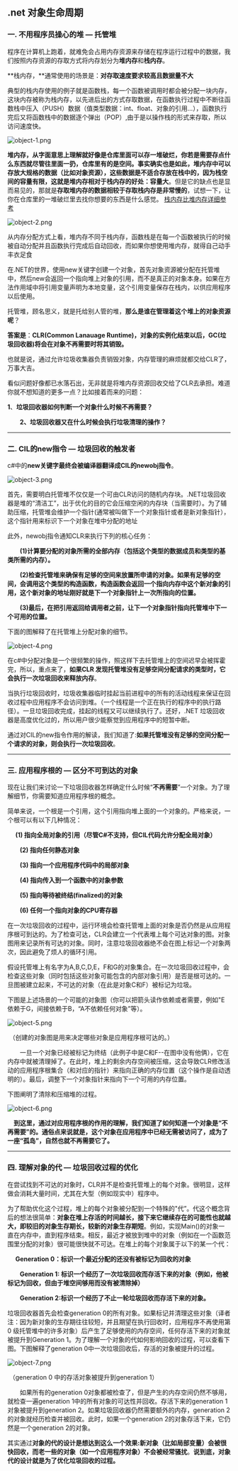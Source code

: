 ## .net 对象生命周期

### 一. 不用程序员操心的堆 — 托管堆

程序在计算机上跑着，就难免会占用内存资源来存储在程序运行过程中的数据，我们按照内存资源的存取方式将内存划分为**堆内存**和**栈内存**。

**栈内存，**通常使用的场景是：**对存取速度要求较高且数据量不大**

典型的栈内存使用的例子就是函数栈，每一个函数被调用时都会被分配一块内存，这块内存被称为栈内存，以先进后出的方式存取数据，在函数执行过程中不断往函数栈中压入（PUSH）数据（值类型数据：int、float、对象的引用...），函数执行完后又将函数栈中的数据逐个弹出（POP）,由于是以操作栈的形式来存取，所以访问速度快。

![object-1.png](https://wx1.sinaimg.cn/large/0072fULUgy1g9sj463kfqj30l50dut8x.jpg)

**堆内存，**从字面意思上理解就好像是仓库里面可以存一堆破烂，你若是需要存点什么东西就尽管往里面一扔，仓库里有的是空间。事实确实也是如此，**堆内存中可以存放大规格的数据（比如对象资源）**，这些数据是不适合存放在栈中的，因为栈空间的容量有限，这就是**堆内存相对于栈内存的好处：容量大**。但是它的缺点也是显而易见的，那就是**存取堆内存的数据相较于存取栈内存是非常慢的**，试想一下，让你在仓库里的一堆破烂里去找你想要的东西是什么感觉。 [栈内存比堆内存详细参考](https://blog.csdn.net/boyxiaolong/article/details/8543676)

![object-2.png](https://wx1.sinaimg.cn/large/0072fULUgy1g9sj4dw45hj30hu0asaa6.jpg)

从内存分配方式上看，堆内存不同于栈内存，函数栈是在每一个函数被执行的时候被自动分配并且函数执行完成后自动回收，而如果你想使用堆内存，就得自己动手丰衣足食

在.NET的世界，使用new关键字创建一个对象，首先对象资源被分配在托管堆中，然后new会返回一个指向堆上对象的引用，而不是真正的对象本身。如果在方法作用域中将引用变量声明为本地变量，这个引用变量保存在栈内，以供应用程序以后使用。

托管堆，顾名思义，就是托给别人管的堆，**那么是谁在管理着这个堆上的对象资源呢**？

**答案是**：**CLR(Common Lanauage Runtime)，对象的实例化结束以后，GC(垃圾回收器)将会在对象不再需要时将其销毁。**

也就是说，通过允许垃圾收集器负责销毁对象，内存管理的麻烦就都交给CLR了，万事大吉。

看似问题好像都已水落石出，无非就是将堆内存资源回收交给了CLR去承担。难道你就不想知道的更多一点？比如接着而来的问题：

​		**1**、**垃圾回收器如何判断一个对象什么时候不再需要？**

　　**2、垃圾回收器又在什么时候会执行垃圾清理的操作？**

------

### 二. **CIL的new指令 — 垃圾回收的触发者**

c#中的**new关键字最终会被编译器翻译成CIL的newobj指令**。

![object-3.png](https://wx1.sinaimg.cn/large/0072fULUgy1g9sjdbrembj30g805nwef.jpg)

首先，需要明白托管堆不仅仅是一个可由CLR访问的随机内存块。.NET垃圾回收器是堆的“清洁工”，出于优化的目的它会压缩空闲的内存块（当需要时）。为了辅助压缩，托管堆会维护一个指针(通常被叫做下一个对象指针或者是新对象指针），这个指针用来标识下一个对象在堆中分配的地址

此外，newobj指令通知CLR来执行下列的核心任务：

　　**(1)计算要分配的对象所需的全部内存（包括这个类型的数据成员和类型的基类所需的内存）。**

　　**(2)检查托管堆来确保有足够的空间来放置所申请的对象。如果有足够的空间，会调用这个类型的构造函数，构造函数会返回一个指向内存中这个新对象的引用，这个新对象的地址刚好就是下一个对象指针上一次所指向的位置。**

　　**(3)最后，在把引用返回给调用者之前，让下一个对象指针指向托管堆中下一个可用的位置。**

下面的图解释了在托管堆上分配对象的细节。

![object-4.png](https://wx1.sinaimg.cn/large/0072fULUgy1g9sji6p044j30ev05g3yj.jpg)

在c#中分配对象是一个很频繁的操作，照这样下去托管堆上的空间迟早会被挥霍完，所以，重点来了，**如果CLR 发现托管堆没有足够空间分配请求的类型时，它会执行一次垃圾回收来释放内存**。

当执行垃圾回收时，垃圾收集器临时挂起当前进程中的所有的活动线程来保证在回收过程中应用程序不会访问到堆。（一个线程是一个正在执行的程序中的执行路径）。一旦垃圾回收完成，挂起的线程又可以继续执行了。还好，.NET 垃圾回收器是高度优化过的，所以用户很少能察觉到应用程序中的短暂中断。

通过对CIL的new指令作用的解读，我们知道了:**如果托管堆没有足够的空间分配一个请求的对象，则会执行一次垃圾回收**。

------

### 三. **应用程序根的 — 区分不可到达的对象**

现在让我们来讨论一下垃圾回收器怎样确定什么时候“**不再需要**”一个对象。为了理解细节，你需要知道应用程序根的概念。

简单来说，一个根是一个引用，这个引用指向堆上面的一个对象的。严格来说，一个根可以有以下几种情况：

　   **(1) 指向全局对象的引用（尽管C#不支持，但CIL代码允许分配全局对象）**

　　**(2) 指向任何静态对象**

　　**(3) 指向一个应用程序代码中的局部对象**

　　**(4) 指向传入到一个函数中的对象参数**

　　**(5) 指向等待被终结(finalized)的对象**

　　**(6) 任何一个指向对象的CPU寄存器**

在一次垃圾回收的过程中，运行环境会检查托管堆上面的对象是否仍然是从应用程序根可到达的。为了检查可达，CLR会建立一个代表堆上每个可达对象的图。对象图用来记录所有可达的对象。同时，注意垃圾回收器绝不会在图上标记一个对象两次，因此避免了烦人的循环引用。

假设托管堆上有名字为A,B,C,D,E，F和G的对象集合。在一次垃圾回收过程中，会检查这些对象（同时包括这些对象可能包含的内部对象引用）是否是根可达的。一旦图被建立起来，不可达的对象（在此是对象C和F）被标记为垃圾。

下图是上述场景的一个可能的对象图（你可以把箭头读作依赖或者需要，例如"E依赖于G，间接依赖于B，“A不依赖任何对象”等）。

![object-5.png](https://wx1.sinaimg.cn/large/0072fULUgy1g9sjqcfsxrj30ac06jjrh.jpg)

​											（创建的对象图是用来决定哪些对象是应用程序根可达的。）

　　一旦一个对象已经被标记为终结（此例子中是C和F--在图中没有他俩），它在内存中就被清理掉了。在此时，堆上的剩余内存空间被压缩，这会导致CLR修改活动的应用程序根集合（和对应的指针）来指向正确的内存位置（这个操作是自动透明的）。最后，调整下一个对象指针来指向下一个可用的内存位置。

下图阐明了清除和压缩堆的过程。

![object-6.png](https://wx1.sinaimg.cn/large/0072fULUgy1g9sjv1jz3zj308e03gdfq.jpg)

　**到这里，通过对应用程序根的作用的理解，我们知道了如何知道一个对象是“不再需要”的。通俗点来说就是，这个对象在应用程序中已经无需被访问了，成为了一座“孤岛”，自然也就不再需要它了。**

------

### 四. **理解对象的代 — 垃圾回收过程的优化**

在尝试找到不可达的对象时，CLR并不是检查托管堆上的每个对象。很明显，这样做会消耗大量时间，尤其在大型（例如现实中）程序中。

为了帮助优化这个过程，堆上的每个对象被分配到一个特殊的"代”。代这个概念背后的想法很简单：**对象在堆上存活的时间越长，接下来它继续存在的可能性也就越大，即较旧的对象生存期长，较新的对象生存期短**。例如，实现Main()的对象一直在内存中，直到程序结束。相反，最近才被放到堆中的对象（例如在一个函数范围里分配的对象）很可能很快就不可达。在堆上的每个对象属于以下的某一个代：


　   **Generation 0：标识一个最近分配的还没有被标记为回收的对象**

　　**Generation 1: 标识一个经历了一次垃圾回收而存活下来的对象（例如，他被标记为回收，但由于堆空间够用而没有被清除掉）**

　　**Generation 2:标识一个经历了不止一轮垃圾回收而存活下来的对象。**

垃圾回收器首先会检查generation 0的所有对象。如果标记并清理这些对象（译者注：因为新对象的生存期往往较短，并且期望在执行回收时，应用程序不再使用第 0 级托管堆中的许多对象）后产生了足够使用的内存空间，任何存活下来的对象就被提升到Generation 1。为了理解一个对象的代如何影响回收的过程，可以查看下图。下图解释了generation 0中一次垃圾回收后，存活的对象被提升的过程。

![object-7.png](https://wx1.sinaimg.cn/large/0072fULUgy1g9sjzscmqfj308g05ijra.jpg)

​												（generation 0 中的存活对象被提升到generation 1）

　　如果所有的generation 0对象都被检查了，但是产生的内存空间仍然不够用，就检查一遍generation 1中的所有对象的可达性并回收。存活下来的generation 1对象被提升到generation 2。如果垃圾回收器仍然需要额外的内存，generation 2的对象就经历检查并被回收。此时，如果一个generation 2的对象存活下来，它仍然是一个generation 2的对象。

其实通过**对象的代的设计是想达到这么一个效果:新对象（比如局部变量）会被很快回收，而老一些的对象（如一个应用程序对象）不会被经常骚扰**。**说到底，对象代的设计就是为了优化垃圾回收的过程。**

